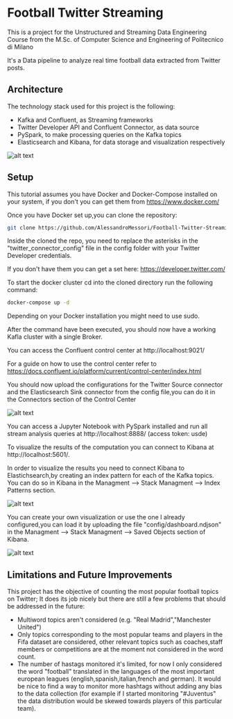 # Football Twitter Streaming

This is a project for the Unstructured and Streaming Data Engineering Course from the M.Sc. of Computer Science and Engineering of Politecnico di Milano<br/>

It's a Data pipeline to analyze real time football data extracted from Twitter posts.


## Architecture

The technology stack used for this project is the following:


* Kafka and Confluent, as Streaming frameworks
* Twitter Developer API and Confluent Connector, as data source 
* PySpark, to make processing queries on the Kafka topics
* Elasticsearch and Kibana, for data storage and visualization respectively

![alt text](https://i.ibb.co/0ykJVzc/pipeline.png?raw=true)



## Setup

This tutorial assumes you have Docker and Docker-Compose installed on your system, if you don't you can get them from https://www.docker.com/

Once you have Docker set up,you can clone the repository:

```bash
git clone https://github.com/AlessandroMessori/Football-Twitter-Streaming
```

Inside the cloned the repo, you need to replace the asterisks in the "twitter_connector_config" file in the config folder with your Twitter Developer credentials.

If you don't have them you can get a set here: https://developer.twitter.com/

To start the docker cluster cd into the cloned directory run the following command:

```bash
docker-compose up -d
```

Depending on your Docker installation you might need to use sudo.

After the command have been executed, you should now have a working Kafla cluster with a single Broker.

You can access the  Confluent control center at http://localhost:9021/ 

For a guide on how to use the control center refer to https://docs.confluent.io/platform/current/control-center/index.html

You should now upload the configurations for the Twitter Source connector and the Elasticsearch Sink connector from the config file,you can do it in the Connectors section of the Control Center


![alt text](https://i.ibb.co/rd7gPTJ/upload.png?raw=true)



You can access a Jupyter Notebook with PySpark installed and run all stream analysis queries at http://localhost:8888/ (access token: usde)

To visualize the results of the computation you can connect to Kibana at http://localhost:5601/.

In order to visualize the results you need to connect Kibana to Elastichsearch,by creating an index pattern for each of the Kafka topics.
You can do so in Kibana in the Managment --> Stack Managment --> Index Patterns section.

![alt text](https://i.ibb.co/wrDsCs0/index.png?raw=true)


You can create your own visualization or use the one I already configured,you can load it by uploading the file "config/dashboard.ndjson" in the Managment --> Stack Managment --> Saved Objects section of Kibana.

![alt text](https://i.ibb.co/LpMG5sJ/dashboard-2.jpg?raw=true)


## Limitations and Future Improvements

This project has the objective of counting the most popular football topics on Twitter;
It does its job  nicely but there are still a few problems that should be addressed in the future:

* Multiword topics aren't considered (e.g. "Real Madrid","Manchester United")
* Only topics corresponding to the most popular teams and players in the Fifa dataset are considered, other relevant topics such as coaches,staff members or competitions are at the moment not considered in the word count.
* The number of hastags monitored it's limited, for now I only considered the word "football" translated in the languages of the most important european leagues (english,spanish,italian,french and german). It would be nice to find a way to monitor more hashtags without adding any bias to the data collection (for example if I started monitoring "#Juventus" the data distribution would be skewed towards players of this particular team).